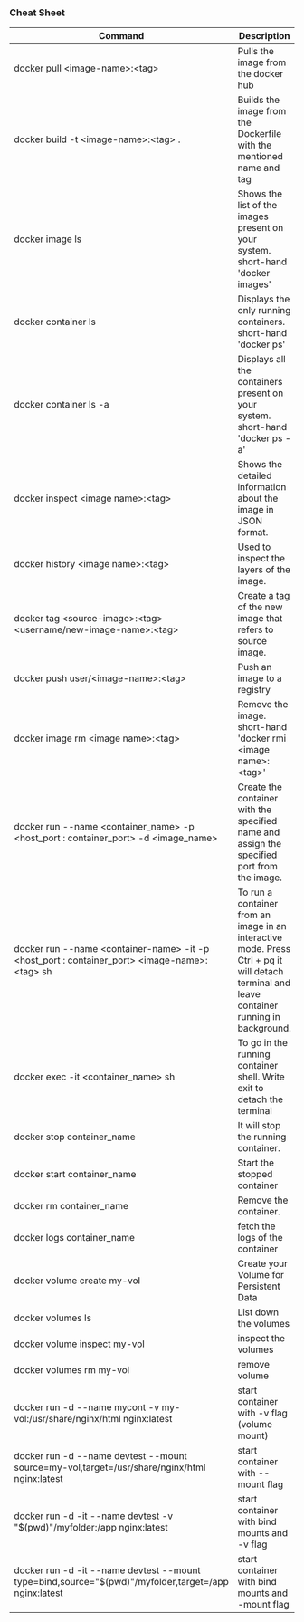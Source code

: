 ### Cheat Sheet

| Command | Description |
| ------ | ------ |
| docker pull &lt;image-name&gt;:&lt;tag&gt; | Pulls the image from the docker hub |
| docker build -t &lt;image-name&gt;:&lt;tag&gt;  . | Builds the image from the Dockerfile with the mentioned name and tag |
| docker image ls | Shows the list of the images present on your system. short-hand 'docker images' |
| docker container ls | Displays the only running containers. short-hand 'docker ps'  |
| docker container ls -a | Displays all the containers present on your system. short-hand 'docker ps  -a' |
| docker inspect &lt;image name&gt;:&lt;tag&gt; | Shows the detailed information about the image in JSON format. |
| docker history &lt;image name&gt;:&lt;tag&gt; | Used to inspect the layers of the image. |
| docker tag &lt;source-image&gt;:&lt;tag&gt; &lt;username/new-image-name&gt;:&lt;tag&gt; | Create a tag of the new image that refers to source image.  |
|docker push user/&lt;image-name&gt;:&lt;tag&gt; | Push an image to a registry |
| docker image rm &lt;image name&gt;:&lt;tag&gt; | Remove the image. short-hand 'docker rmi &lt;image name&gt;:&lt;tag&gt;' |
| docker run --name &lt;container_name&gt; -p &lt;host_port : container_port&gt; -d &lt;image_name&gt; | Create the container with the specified name and assign the specified port from the image. |
| docker run --name &lt;container-name&gt; -it -p &lt;host_port : container_port&gt; &lt;image-name&gt;:&lt;tag&gt; sh | To run a container from an image in an interactive mode. Press Ctrl + pq it will detach terminal and leave container running in background. |
| docker exec -it &lt;container_name&gt; sh | To go in the running container shell. Write exit to detach the terminal |
| docker stop container_name | It will stop the running container. |
| docker start container_name | Start the stopped container |
| docker rm container_name | Remove the container. |
| docker logs container_name | fetch the logs of the container |
| docker volume create my-vol | Create your Volume for Persistent Data |
| docker volumes ls | List down the volumes |
| docker volume inspect my-vol | inspect the volumes |
| docker volumes rm my-vol | remove volume |
| docker run -d --name mycont -v my-vol:/usr/share/nginx/html nginx:latest | start container with -v flag (volume mount) |
| docker run -d --name devtest --mount source=my-vol,target=/usr/share/nginx/html nginx:latest | start container with --mount flag |
| docker run -d -it --name devtest -v "$(pwd)"/myfolder:/app nginx:latest | start container with bind mounts and -v flag |
| docker run -d -it --name devtest --mount type=bind,source="$(pwd)"/myfolder,target=/app nginx:latest | start container with bind mounts and -mount flag |

